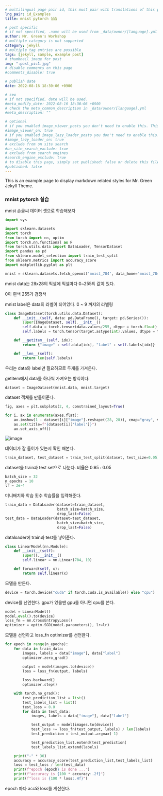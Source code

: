```yaml
---
# multilingual page pair id, this must pair with translations of this page. (This name must be unique)
lng_pair: id_Examples
title: mnist pytorch 실습

# post specific
# if not specified, .name will be used from _data/owner/[language].yml
author: Mr. Green's Workshop
# multiple category is not supported
category: jekyll
# multiple tag entries are possible
tags: [jekyll, sample, example post]
# thumbnail image for post
img: ":post_pic1.jpg"
# disable comments on this page
#comments_disable: true

# publish date
date: 2022-08-16 18:30:06 +0900

# seo
# if not specified, date will be used.
#meta_modify_date: 2022-08-16 18:30:06 +0900
# check the meta_common_description in _data/owner/[language].yml
#meta_description: ""

# optional
# if you enabled image_viewer_posts you don't need to enable this. This is only if image_viewer_posts = false
#image_viewer_on: true
# if you enabled image_lazy_loader_posts you don't need to enable this. This is only if image_lazy_loader_posts = false
#image_lazy_loader_on: true
# exclude from on site search
#on_site_search_exclude: true
# exclude from search engines
#search_engine_exclude: true
# to disable this page, simply set published: false or delete this file
#published: false
---
```


<!-- outline-start -->

This is an example page to display markdown related styles for Mr. Green Jekyll Theme.

<!-- outline-end -->

### mnist pytorch 실습  
  
mnist 손글씨 데이터 셋으로 학습해보자

```python
import sys

import sklearn.datasets
import torch
from torch import nn, optim
import torch.nn.functional as F
from torch.utils.data import DataLoader, TensorDataset
import pandas as pd
from sklearn.model_selection import train_test_split
from sklearn.metrics import accuracy_score
import matplotlib.pyplot as plt

mnist = sklearn.datasets.fetch_openml('mnist_784', data_home="mnist_784")
```  
  
mnist data는 28x28의 픽셀에 픽셀마다 0~255의 값이 있다.  
  
0이 흰색 255가 검정색  
  
mnist label은 data의 라벨이 되어있다. 0 ~ 9 까지의 라벨링
  
  
```python
class ImageDataset(torch.utils.data.Dataset):
    def __init__(self, data: pd.DataFrame(), target: pd.Series()):
        super(ImageDataset, self).__init__()
        self.data = torch.tensor(data.values/255, dtype = torch.float)
        self.labels = torch.tensor(target.astype(int).values, dtype = torch.long)

    def __getitem__(self, idx):
        return {"image" : self.data[idx], "label" : self.labels[idx]}

    def __len__(self):
        return len(self.labels)
```  
  
우리는 data와 label만 필요하므로 두개를 가져온다.  
  
getitem에서 data를 하나씩 가져오는 방식이다.  
  
```python
dataset = ImageDataset(mnist.data, mnist.target)
```  
  
dataset 객체를 만들어준다.  
  
```python
fig, axes = plt.subplots(2, 4, constrained_layout=True)

for i, ax in enumerate(axes.flat):
    ax.imshow(1 - dataset[i]["image"].reshape((28, 28)), cmap="gray", vmin=0, vmax=1)
    ax.set(title=f"{dataset[i]['label']}")
    ax.set_axis_off()
```  
  
![image](https://user-images.githubusercontent.com/42092560/185364287-0a109065-ef9a-42ba-b43d-dd42f2208370.png)  
  
  
데이터가 잘 들어가 있는지 확인 해본다.  
  
```python
train_dataset, test_dataset = train_test_split(dataset, test_size=0.05)
```  
  
dataset을 train과 test set으로 나눈다. 비율은 0.95 : 0.05  
  
  
```python
batch_size = 32
n_epochs = 10
lr = 3e-4
```  
  
미니배치와 학습 횟수 학습률을 입력해준다.  
  
```python
train_data = DataLoader(dataset=train_dataset,
                        batch_size=batch_size,
                        drop_last=False)
test_data = DataLoader(dataset=test_dataset,
                        batch_size=batch_size,
                        drop_last=False)
```  
  
dataloader에 train과 test를 넣어준다.  
  
```python
class LinearModel(nn.Module):
    def __init__(self):
        super().__init__()
        self.linear = nn.Linear(784, 10)

    def forward(self, x):
        return self.linear(x)
```  
  
모델을 만든다. 
  
```python
device = torch.device("cuda" if torch.cuda.is_available() else "cpu")
```  
  
device를 선언한다. gpu가 있을땐 gpu를 아니면 cpu를 쓴다.  
  
```python
model = LinearModel()
model.eval().to(device)
loss_fn = nn.CrossEntropyLoss()
optimizer = optim.SGD(model.parameters(), lr=lr)
```  
  
모델을 선언하고 loss_fn optimizer를 선언한다.  
  
```python
for epoch in range(n_epochs):
    for data in train_data:
        images, labels = data["image"], data["label"]
        optimizer.zero_grad()

        output = model(images.to(device))
        loss = loss_fn(output, labels)
        
        loss.backward()
        optimizer.step()

    with torch.no_grad():
        test_prediction_list = list()
        test_labels_list = list()
        test_loss = 0.0
        for data in test_data:
            images, labels = data["image"], data["label"]

            test_output = model(images.to(device))
            test_loss += loss_fn(test_output, labels) / len(labels)
            test_prediction = test_output.argmax(-1)

            test_prediction_list.extend(test_prediction)
            test_labels_list.extend(labels)

    print("-" * 30)
    accuracy = accuracy_score(test_prediction_list,test_labels_list)
    loss = test_loss / len(test_data)
    print(f"epoch {epoch} is done ...")
    print(f"accuracy is {100 * accuracy:.2f}")
    print(f"loss is {100 * loss:.4f}")
```  
  
epoch 마다 acc와 loss를 계산한다.

